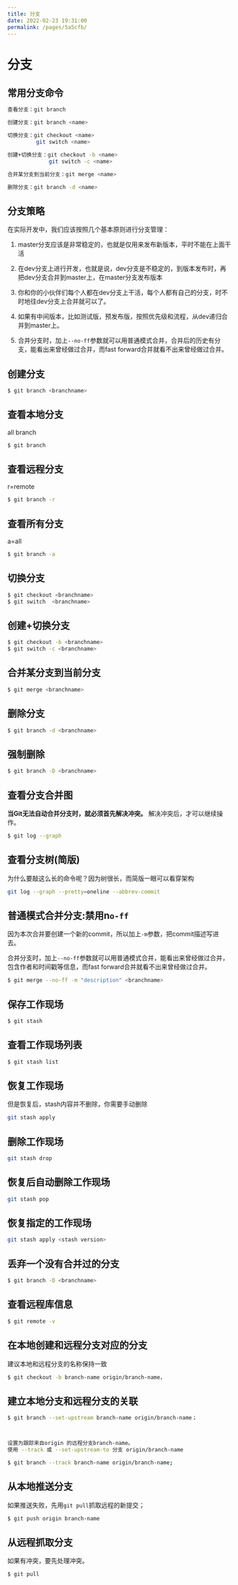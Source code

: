 ```yaml
---
title: 分支
date: 2022-02-23 19:31:00
permalink: /pages/5a5cfb/
---
```

# 分支

## 常用分支命令

```bash
查看分支：git branch

创建分支：git branch <name>

切换分支：git checkout <name>
         git switch <name>

创建+切换分支：git checkout -b <name>
             git switch -c <name>

合并某分支到当前分支：git merge <name>

删除分支：git branch -d <name>
```


## 分支策略

在实际开发中，我们应该按照几个基本原则进行分支管理：

1. master分支应该是非常稳定的，也就是仅用来发布新版本，平时不能在上面干活

2. 在dev分支上进行开发，也就是说，dev分支是不稳定的，到版本发布时，再把dev分支合并到master上，在master分支发布版本

3. 你和你的小伙伴们每个人都在dev分支上干活，每个人都有自己的分支，时不时地往dev分支上合并就可以了。

4. 如果有中间版本，比如测试版，预发布版，按照优先级和流程，从dev递归合并到master上。

5. 合并分支时，加上`--no-ff`参数就可以用普通模式合并，合并后的历史有分支，能看出来曾经做过合并，而fast forward合并就看不出来曾经做过合并。

## 创建分支

```bash
$ git branch <branchname>
```

## 查看本地分支

all branch

```bash
$ git branch
```

## 查看远程分支

r=remote

```bash
$ git branch -r
```

## 查看所有分支

a=all

```bash
$ git branch -a
```


## 切换分支

```bash
$ git checkout <branchname>
$ git switch  <branchname>
```

## 创建+切换分支
```bash
$ git checkout -b <branchname>
$ git switch -c <branchname>
```

## 合并某分支到当前分支

```bash
$ git merge <branchname>
```

## 删除分支

```bash
$ git branch -d <branchname>
```

## 强制删除

```bash
$ git branch -D <branchname>
```

## 查看分支合并图

**当Git无法自动合并分支时，就必须首先解决冲突。** 解决冲突后，才可以继续操作。

```bash
$ git log --graph
```

## 查看分支树(简版)

为什么要敲这么长的命令呢？因为树很长，而简版一眼可以看穿架构

```bash
git log --graph --pretty=oneline --abbrev-commit
```

## 普通模式合并分支:禁用n`o-ff`

因为本次合并要创建一个新的commit，所以加上`-m`参数，把commit描述写进去。  

合并分支时，加上`--no-ff`参数就可以用普通模式合并，能看出来曾经做过合并，包含作者和时间戳等信息，而fast forward合并就看不出来曾经做过合并。

```bash
$ git merge --no-ff -m "description" <branchname>
```

## 保存工作现场

```bash
$ git stash
```

## 查看工作现场列表

```bash
$ git stash list
```

## 恢复工作现场

但是恢复后，stash内容并不删除，你需要手动删除

```bash
git stash apply
```

## 删除工作现场

```bash
git stash drop
```

## 恢复后自动删除工作现场

```bash
git stash pop
```

## 恢复指定的工作现场

```bash
git stash apply <stash version>
```

## 丢弃一个没有合并过的分支

```bash
$ git branch -D <branchname>
```

## 查看远程库信息

```bash
$ git remote -v
```

## 在本地创建和远程分支对应的分支

建议本地和远程分支的名称保持一致

```bash
$ git checkout -b branch-name origin/branch-name，
```


## 建立本地分支和远程分支的关联

```bash
$ git branch --set-upstream branch-name origin/branch-name；



设置为跟踪来自origin 的远程分支branch-name。
使用 --track 或 --set-upstream-to 分支 origin/branch-name  

$ git branch --track branch-name origin/branch-name;
```

## 从本地推送分支

如果推送失败，先用`git pull`抓取远程的新提交；

```bash
$ git push origin branch-name
```


## 从远程抓取分支

如果有冲突，要先处理冲突。

```bash
$ git pull
```
